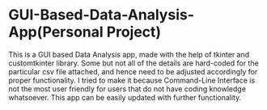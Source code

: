 # GUI-Based-Data-Analysis-App(Personal Project)
This is a GUI based Data Analysis app, made with the help of tkinter and customtkinter library. Some but not all of the details are hard-coded for the particular csv file attached, and hence need to be adjusted accordingly for proper functionality.
I tried to make it because Command-Line Interface is not the most user friendly for users that do not have coding knowledge whatsoever.
This app can be easily updated with further functionality.
